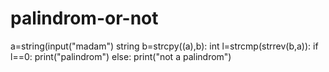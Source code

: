 # palindrom-or-not
a=string(input("madam")
string b=strcpy((a),b):
int l=strcmp(strrev(b,a)):
if l==0:
print("palindrom")
else:
print("not a palindrom")
